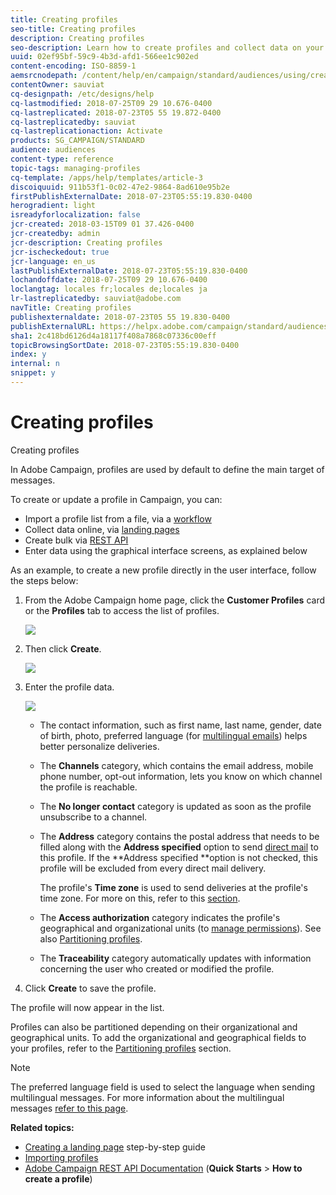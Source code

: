 ```yaml
---
title: Creating profiles
seo-title: Creating profiles
description: Creating profiles
seo-description: Learn how to create profiles and collect data on your contacts, using APIs, import capabilities, online acquisition, automatic or manual updates.
uuid: 02ef95bf-59c9-4b3d-afd1-566ee1c902ed
content-encoding: ISO-8859-1
aemsrcnodepath: /content/help/en/campaign/standard/audiences/using/creating-profiles
contentOwner: sauviat
cq-designpath: /etc/designs/help
cq-lastmodified: 2018-07-25T09 29 10.676-0400
cq-lastreplicated: 2018-07-23T05 55 19.872-0400
cq-lastreplicatedby: sauviat
cq-lastreplicationaction: Activate
products: SG_CAMPAIGN/STANDARD
audience: audiences
content-type: reference
topic-tags: managing-profiles
cq-template: /apps/help/templates/article-3
discoiquuid: 911b53f1-0c02-47e2-9864-8ad610e95b2e
firstPublishExternalDate: 2018-07-23T05:55:19.830-0400
herogradient: light
isreadyforlocalization: false
jcr-created: 2018-03-15T09 01 37.426-0400
jcr-createdby: admin
jcr-description: Creating profiles
jcr-ischeckedout: true
jcr-language: en_us
lastPublishExternalDate: 2018-07-23T05:55:19.830-0400
lochandoffdate: 2018-07-25T09 29 10.676-0400
loclangtag: locales fr;locales de;locales ja
lr-lastreplicatedby: sauviat@adobe.com
navTitle: Creating profiles
publishexternaldate: 2018-07-23T05 55 19.830-0400
publishExternalURL: https://helpx.adobe.com/campaign/standard/audiences/using/creating-profiles.html
sha1: 2c418bd6126d4a18117f408a7868c07336c00eff
topicBrowsingSortDate: 2018-07-23T05:55:19.830-0400
index: y
internal: n
snippet: y
---
```


# Creating profiles

Creating profiles

In Adobe Campaign, profiles are used by default to define the main target of messages.

To create or update a profile in Campaign, you can:

* Import a profile list from a file, via a [workflow](https://docs.campaign.adobe.com/doc/standard/en/Videos/importing_profiles.mp4)
* Collect data online, via [landing pages](https://docs.campaign.adobe.com/doc/standard/getting_started/en/ACS_CreateLandingPage.html)
* Create bulk via [REST API](http://docs.campaign.adobe.com/doc/standard/en/api/ACS_API.html)
* Enter data using the graphical interface screens, as explained below

As an example, to create a new profile directly in the user interface, follow the steps below:

1. From the Adobe Campaign home page, click the **Customer Profiles** card or the **Profiles** tab to access the list of profiles.

   ![](assets/profile_creation_1.png)

1. Then click **Create**.

   ![](assets/profile_creation.png)

1. Enter the profile data.

   ![](assets/profile_creation1.png)

    * The contact information, such as first name, last name, gender, date of birth, photo, preferred language (for [multilingual emails](../../channels/using/creating-a-multilingual-email.md)) helps better personalize deliveries.
    * The **Channels** category, which contains the email address, mobile phone number, opt-out information, lets you know on which channel the profile is reachable.
    * The **No longer contact** category is updated as soon as the profile unsubscribe to a channel.
    * The **Address** category contains the postal address that needs to be filled along with the **Address specified** option to send [direct mail](../../channels/using/about-direct-mail.md) to this profile. If the **Address specified **option is not checked, this profile will be excluded from every direct mail delivery.

      The profile's **Time zone** is used to send deliveries at the profile's time zone. For more on this, refer to this [section](../../sending/using/sending-messages-at-the-recipient-s-time-zone.md). 
    
    * The **Access authorization** category indicates the profile's geographical and organizational units (to [manage permissions](../../administration/using/about-access-management.md)). See also [Partitioning profiles](../../administration/using/organizational-and-geographical-units.md#partitioning-profiles).
    * The **Traceability** category automatically updates with information concerning the user who created or modified the profile.

1. Click **Create** to save the profile.

The profile will now appear in the list.

Profiles can also be partitioned depending on their organizational and geographical units. To add the organizational and geographical fields to your profiles, refer to the [Partitioning profiles](../../administration/using/organizational-and-geographical-units.md#partitioning-profiles) section.

>[!NOTE]
>
>The preferred language field is used to select the language when sending multilingual messages. For more information about the multilingual messages [refer to this page](../../channels/using/creating-a-multilingual-email.md).

**Related topics:**

* [Creating a landing page](https://docs.campaign.adobe.com/doc/standard/getting_started/en/ACS_CreateLandingPage.html) step-by-step guide
* [Importing profiles](https://docs.campaign.adobe.com/doc/standard/en/Videos/importing_profiles.mp4)
* [Adobe Campaign REST API Documentation](http://docs.campaign.adobe.com/doc/standard/en/api/ACS_API.html) (**Quick Starts** > **How to create a profile**)

